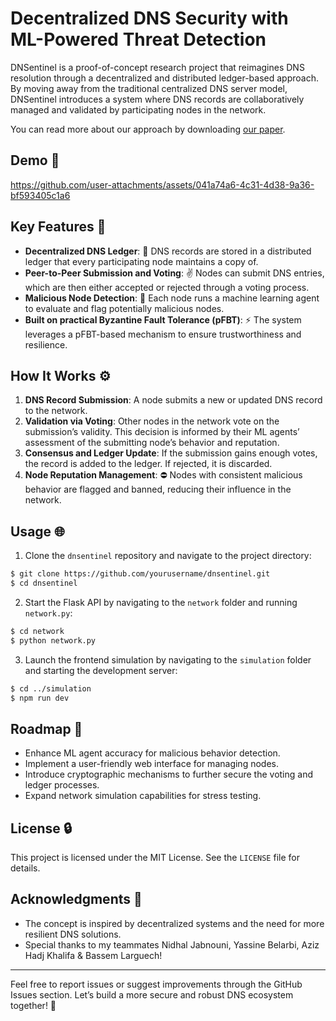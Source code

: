 # Decentralized DNS Security with ML-Powered Threat Detection

DNSentinel is a proof-of-concept research project that reimagines DNS resolution through a decentralized and distributed ledger-based approach. By moving away from the traditional centralized DNS server model, DNSentinel introduces a system where DNS records are collaboratively managed and validated by participating nodes in the network.

You can read more about our approach by downloading [our paper](https://github.com/user-attachments/files/19608874/paper.pdf).

## Demo 🎥

https://github.com/user-attachments/assets/041a74a6-4c31-4d38-9a36-bf593405c1a6

## Key Features 🔗

- **Decentralized DNS Ledger**: 🔋 DNS records are stored in a distributed ledger that every participating node maintains a copy of.
- **Peer-to-Peer Submission and Voting**: ✌️ Nodes can submit DNS entries, which are then either accepted or rejected through a voting process.
- **Malicious Node Detection**: 🤖 Each node runs a machine learning agent to evaluate and flag potentially malicious nodes.
- **Built on practical Byzantine Fault Tolerance (pFBT)**: ⚡️ The system leverages a pFBT-based mechanism to ensure trustworthiness and resilience.

## How It Works ⚙️

1. **DNS Record Submission**: A node submits a new or updated DNS record to the network.
2. **Validation via Voting**: Other nodes in the network vote on the submission’s validity. This decision is informed by their ML agents’ assessment of the submitting node’s behavior and reputation.
3. **Consensus and Ledger Update**: If the submission gains enough votes, the record is added to the ledger. If rejected, it is discarded.
4. **Node Reputation Management**: ⛔️ Nodes with consistent malicious behavior are flagged and banned, reducing their influence in the network.

## Usage 🌐

1. Clone the `dnsentinel` repository and navigate to the project directory:
```bash
$ git clone https://github.com/yourusername/dnsentinel.git
$ cd dnsentinel
```

2. Start the Flask API by navigating to the `network` folder and running `network.py`:
```bash
$ cd network
$ python network.py
```

3. Launch the frontend simulation by navigating to the `simulation` folder and starting the development server:
```bash
$ cd ../simulation
$ npm run dev
```

## Roadmap 🔄

- Enhance ML agent accuracy for malicious behavior detection.
- Implement a user-friendly web interface for managing nodes.
- Introduce cryptographic mechanisms to further secure the voting and ledger processes.
- Expand network simulation capabilities for stress testing.

## License 🔒

This project is licensed under the MIT License. See the `LICENSE` file for details.

## Acknowledgments 🎉

- The concept is inspired by decentralized systems and the need for more resilient DNS solutions.
- Special thanks to my teammates Nidhal Jabnouni, Yassine Belarbi, Aziz Hadj Khalifa & Bassem Larguech!

---

Feel free to report issues or suggest improvements through the GitHub Issues section. Let’s build a more secure and robust DNS ecosystem together! 🚀

